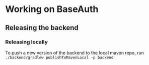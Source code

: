 # Working on BaseAuth
## Releasing the backend
### Releasing locally
To push a new version of the backend to the local
maven repo, run `./backend/gradlew publishToMavenLocal -p backend`